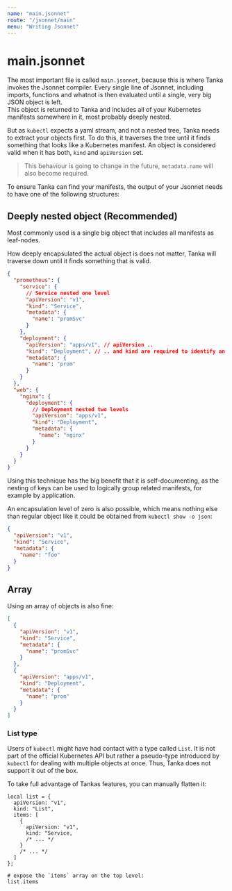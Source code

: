 ```yaml
---
name: "main.jsonnet"
route: "/jsonnet/main"
menu: "Writing Jsonnet"
---
```


# main.jsonnet

The most important file is called `main.jsonnet`, because this is where Tanka
invokes the Jsonnet compiler. Every single line of Jsonnet, including
imports, functions and whatnot is then evaluated until a single, very big JSON
object is left.  
This object is returned to Tanka and includes all of your Kubernetes manifests
somewhere in it, most probably deeply nested.

But as `kubectl` expects a yaml stream, and not a nested tree, Tanka needs to
extract your objects first. To do this, it traverses the tree until it finds
something that looks like a Kubernetes manifest. An object is considered valid
when it has both, `kind` and `apiVersion` set.

> This behaviour is going to change in the future, `metadata.name` will also
> become required.

To ensure Tanka can find your manifests, the output of your Jsonnet needs to
have one of the following structures:

## Deeply nested object (Recommended)

Most commonly used is a single big object that includes all manifests as
leaf-nodes.

How deeply encapsulated the actual object is does not matter, Tanka will
traverse down until it finds something that is valid.

```json
{
  "prometheus": {
    "service": {
      // Service nested one level
      "apiVersion": "v1",
      "kind": "Service",
      "metadata": {
        "name": "promSvc"
      }
    },
    "deployment": {
      "apiVersion": "apps/v1", // apiVersion ..
      "kind": "Deployment", // .. and kind are required to identify an object.
      "metadata": {
        "name": "prom"
      }
    }
  },
  "web": {
    "nginx": {
      "deployment": {
        // Deployment nested two levels
        "apiVersion": "apps/v1",
        "kind": "Deployment",
        "metadata": {
          "name": "nginx"
        }
      }
    }
  }
}
```

Using this technique has the big benefit that it is self-documenting, as the
nesting of keys can be used to logically group related manifests, for example by
application.

An encapsulation level of zero is also possible, which means nothing else than
regular object like it could be obtained from `kubectl show -o json`:

```json
{
  "apiVersion": "v1",
  "kind": "Service",
  "metadata": {
    "name": "foo"
  }
}
```

## Array

Using an array of objects is also fine:

```json
[
  {
    "apiVersion": "v1",
    "kind": "Service",
    "metadata": {
      "name": "promSvc"
    }
  },
  {
    "apiVersion": "apps/v1",
    "kind": "Deployment",
    "metadata": {
      "name": "prom"
    }
  }
]
```

### List type

Users of `kubectl` might have had contact with a type called `List`. It is not
part of the official Kubernetes API but rather a pseudo-type introduced by
`kubectl` for dealing with multiple objects at once. Thus, Tanka does not
support it out of the box.

To take full advantage of Tankas features, you can manually flatten it:

```jsonnet
local list = {
  apiVersion: "v1",
  kind: "List",
  items: [
    {
      apiVersion: "v1",
      kind: "Service,
      /* ... */
    }
    /* ... */
  ]
};

# expose the `items` array on the top level:
list.items
```
